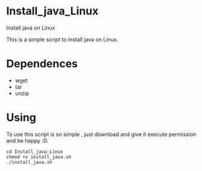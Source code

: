 Install_java_Linux
==================

Install java on Linux

This is a simple script to install java on Linux.

Dependences
===============
- wget
- tar
- unzip

Using
==============

To use this script is so simple , just download and give it execute permission and be happy :D.

```git clone https://github.com/renanvicente/Install_java_Linux
cd Install_java_Linux
chmod +x install_java.sh
./install_java.sh
```

